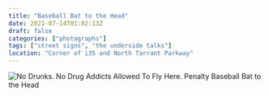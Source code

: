 ```yaml
---
title: "Baseball Bat to the Head"
date: 2021-07-14T01:02:13Z
draft: false
categories: ["photographs"]
tags: ["street signs", "the underside talks"]
location: "Corner of i35 and North Tarrant Parkway"
---
```


![No Drunks. No Drug Addicts Allowed To Fly Here. Penalty Baseball Bat to the Head](/img/photo/baseballbat2theHead.png)
